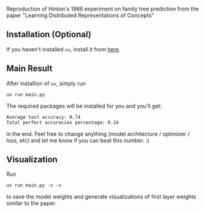 Reproduction of Hinton's 1986 experiment on family tree prediction from the paper "Learning Distributed Representations of Concepts"

## Installation (Optional)

If you haven't installed `uv`, install it from [here](https://docs.astral.sh/uv/#installation).

## Main Result

After installion of `uv`, simply run

`uv run main.py`

The required packages will be installed for you and you'll get:

```
Average test accuracy: 0.74
Total perfect accuracies percentage: 0.24
```

in the end. Feel free to change anything (model architecture / optimizer / loss, etc) and let me know if you can beat this number. :)

## Visualization

Run

`uv run main.py -s -v`

to save the model weights and generate visualizations of first layer weights similar to the paper.
